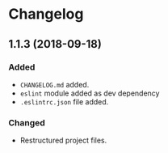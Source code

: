 # Changelog

## 1.1.3 (2018-09-18)
### Added
- `CHANGELOG.md` added.
- `eslint` module added as dev dependency
- `.eslintrc.json` file added.
### Changed
- Restructured project files.